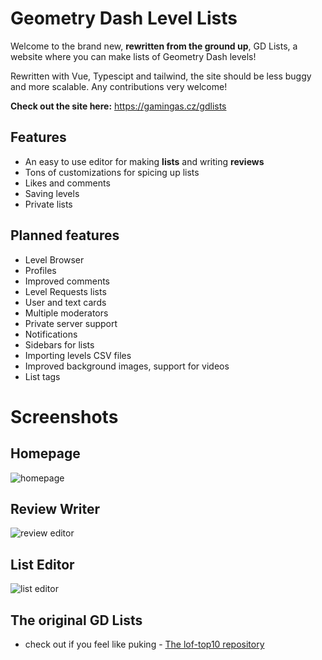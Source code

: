 # Geometry Dash Level Lists

Welcome to the brand new, **rewritten from the ground up**, GD Lists, a website where you can make lists of Geometry Dash levels!

Rewritten with Vue, Typescipt and tailwind, the site should be less buggy and more scalable. Any contributions very welcome!

**Check out the site here:** https://gamingas.cz/gdlists
## Features
* An easy to use editor for making **lists** and writing **reviews**
* Tons of customizations for spicing up lists
* Likes and comments
* Saving levels
* Private lists

## Planned features
* Level Browser
* Profiles
* Improved comments
* Level Requests lists
* User and text cards
* Multiple moderators
* Private server support
* Notifications
* Sidebars for lists
* Importing levels CSV files
* Improved background images, support for videos
* List tags

# Screenshots
## Homepage
![homepage](https://github.com/GamingasCZ/gdlists/assets/51487573/e47b09b4-7238-443c-a317-bf65bd413170)
## Review Writer
![review editor](https://github.com/GamingasCZ/gdlists/assets/51487573/e30bd33c-5735-4f2d-b03c-69e4b51f95a2)
## List Editor
![list editor](https://github.com/GamingasCZ/gdlists/assets/51487573/463f0220-dff8-4d4f-8f87-ccf3354a85fc)



## The original GD Lists
* check out if you feel like puking - [The lof-top10 repository](https://github.com/GamingasCZ/lof-top10)

